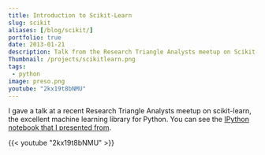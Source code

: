 ```yaml
---
title: Introduction to Scikit-Learn
slug: scikit
aliases: [/blog/scikit/]
portfolio: true
date: 2013-01-21
description: Talk from the Research Triangle Analysts meetup on Scikit-Learn
Thumbnail: /projects/scikitlearn.png
tags:
 - python
image: preso.png
youtube: "2kx19t8bNMU"
---
```


I gave a talk at a recent Research Triangle Analysts meetup on scikit-learn, the excellent machine learning library for Python. You can see the [IPython notebook that I presented from](http://nbviewer.jupyter.org/format/slides/github/tdhopper/Research-Triangle-Analysts--Intro-to-scikit-learn/blob/master/Intro%20to%20Scikit-Learn.ipynb).

{{< youtube "2kx19t8bNMU" >}}
